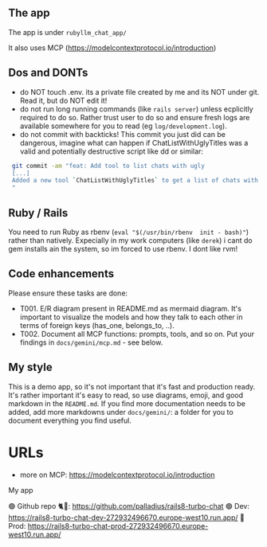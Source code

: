 ## The app

The app is under `rubyllm_chat_app/`

It also uses MCP (https://modelcontextprotocol.io/introduction)

## Dos and DONTs

* do NOT touch .env. its a private file created by me and its NOT under git. Read it, but do NOT edit it!
* do not run long running commands (like `rails server`) unless ecplicitly required to do so. Rather trust user to do so and ensure fresh logs are available somewhere for you to read (eg `log/development.log`).
* do not commit with backticks! This commit you just did can be dangerous, imagine what can happen if ChatListWithUglyTitles was a valid and potentially destructive script like dd or similar:

```bash
 git commit -am "feat: Add tool to list chats with ugly
 [...]
 Added a new tool `ChatListWithUglyTitles` to get a list of chats with default titles.
 "
```

## Ruby / Rails

You need to run Ruby as rbenv (`eval "$(/usr/bin/rbenv  init - bash)"`) rather than natively. Expecially in my work computers (like `derek`) i cant do gem installs ain the system, so im forced to use rbenv. I dont like rvm!

## Code enhancements

Please ensure these tasks are done:

* T001. E/R diagram present in README.md as mermaid diagram. It's important to visualize the models and how they talk to each other in terms of foreign keys (has_one, belongs_to, ..).
* T002. Document all MCP functions: prompts, tools, and so on. Put your findings in `docs/gemini/mcp.md` - see below.

## My style

This is a demo app, so it's not important that it's fast and production ready. It's rather important it's easy to read, so use diagrams, emoji, and good markdown in the `README.md`. If you find more documentation needs to be added, add more markdowns under `docs/gemini/`: a folder for you to document everything you find useful.

# URLs

* more on MCP: https://modelcontextprotocol.io/introduction

My app

🟢 Github repo 🐈🐙: https://github.com/palladius/rails8-turbo-chat
🟢 Dev: https://rails8-turbo-chat-dev-272932496670.europe-west10.run.app/
🔴 Prod: https://rails8-turbo-chat-prod-272932496670.europe-west10.run.app/
